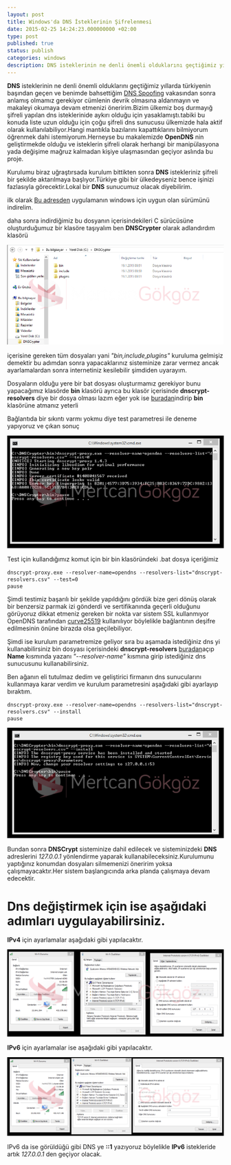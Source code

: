 ```yaml
---
layout: post
title: Windows'da DNS İsteklerinin Şifrelenmesi
date: 2015-02-25 14:24:23.000000000 +02:00
type: post
published: true
status: publish
categories: windows
description: DNS isteklerinin ne denli önemli olduklarını geçtiğimiz yıllarda türkiyenin başından geçen ve benimde bahsettiğim DNS Spoofing vakasından sonra
---
```

**DNS** isteklerinin ne denli önemli olduklarını geçtiğimiz yıllarda türkiyenin başından geçen ve benimde bahsettiğim [DNS Spoofing](http://sosyalmedya.co/turkiye-dns-spoofing/) vakasından sonra anlamış olmamız gerekiyor cümlenin devrik olmasına aldanmayın ve makaleyi okumaya devam etmenizi öneririm.Bizim ülkemiz boş durmayığ şifreli yapılan dns isteklerinide aykırı olduğu için yasaklamıştı.tabiki bu konuda liste uzun olduğu için çoğu şifreli dns sunucusu ülkemizde hala aktif olarak kullanılabiliyor.Hangi mantıkla bazılarını kapattıklarını bilmiyorum öğrenmek dahi istemiyorum.Herneyse bu makalemizde **OpenDNS** nin geliştirmekde olduğu ve isteklerin şifreli olarak herhangi bir manipülasyona yada değişime mağruz kalmadan kişiye ulaşmasından geçiyor aslında bu proje.

Kurulumu biraz uğraştırsada kurulum bittikten sonra **DNS** istekleriniz şifreli bir şekilde aktarılmaya başlıyor.Türkiye gibi bir ülkedeyseniz bence işinizi fazlasıyla görecektir.Lokal bir **DNS** sunucumuz olacak diyebilirim.

ilk olarak [Bu adresden](http://download.dnscrypt.org/dnscrypt-proxy/) uygulamanın windows için uygun olan sürümünü indirelim.

daha sonra indirdiğimiz bu dosyanın içerisindekileri C sürücüsüne oluşturduğumuz bir klasöre taşıyalım ben **DNSCrypter** olarak adlandırdım klasörü

![dnscrypgorsel1](/assets/dnscrypgorsel1.png)

içerisine gereken tüm dosyaları yani _"bin,include,plugins"_ kuruluma gelmişiz demektir bu adımdan sonra yapacaklarınız sisteminize zarar vermez ancak ayarlamalardan sonra internetiniz kesilebilir şimdiden uyarayım.

Dosyaların olduğu yere bir bat dosyası oluşturmamız gerekiyor bunu yapacağımız klasörde **bin** klasörü ayrıca bu klasör içerisinde **dnscrypt-resolvers** diye bir dosya olması lazım eğer yok ise [buradan](https://github.com/jedisct1/dnscrypt-proxy/raw/master/dnscrypt-resolvers.csv)indirip **bin** klasörüne atmanız yeterli

Bağlantıda bir sıkıntı varmı yokmu diye test parametresi ile deneme yapıyoruz ve çıkan sonuç

![dnscrypttestgorsel1](/assets/dnscrypttestgorsel1.png)

Test için kullandığımız komut için bir bin klasöründeki .bat dosya içeriğimiz

    dnscrypt-proxy.exe --resolver-name=opendns --resolvers-list="dnscrypt-resolvers.csv" --test=0
    pause

Şimdi testimiz başarılı bir şekilde yapıldığını gördük bize geri dönüş olarak bir benzersiz parmak izi gönderdi ve sertifikanında geçerli olduğunu görüyoruz dikkat etmeniz gereken bir nokta var sistem SSL kullanmıyor OpenDNS tarafından [curve25519](http://dnscurve.org/crypto.html) kullanılıyor böylelikle bağlantının deşifre edilmesinin önüne birazda olsa geçilebiliyor.

Şimdi ise kurulum parametremize geliyor sıra bu aşamada istediğiniz dns yi kullanabilirsiniz bin dosyası içerisindeki **dnscrypt-resolvers** [buradan](https://github.com/jedisct1/dnscrypt-proxy/blob/master/dnscrypt-resolvers.csv)açıp **Name** kısmında yazanı _"--resolver-name"_ kısmına girip istediğiniz dns sunucusunu kullanabilirsiniz.

Ben ağanın eli tutulmaz dedim ve geliştirici firmanın dns sunucularını kullanmaya karar verdim ve kurulum parametresini aşağıdaki gibi ayarlayıp bıraktım.

    dnscrypt-proxy.exe --resolver-name=opendns --resolvers-list="dnscrypt-resolvers.csv" --install
    pause

![dnscrypterinstallgorsel2](/assets/dnscrypterinstallgorsel2.png)

Bundan sonra **DNSCrypt** sisteminize dahil edilecek ve sisteminizdeki **DNS** adreslerini _127.0.0.1_ yönlendirme yaparak kullanabileceksiniz.Kurulumunu yaptığınız konumdan dosyaları silmemenizi öneririm yoksa çalışmayacaktır.Her sistem başlangıcında arka planda çalışmaya devam edecektir.

# **Dns değiştirmek için ise aşağıdaki adımları uygulayabilirsiniz.**

**IPv4** için ayarlamalar aşağıdaki gibi yapılacaktır.

![dnsnasilayarlanir](/assets/dnsnasilayarlanir-e1423966194377.png)

**IPv6** için ayarlamalar ise aşağıdaki gibi yapılacaktır.

![dnsnasilayarlanirv6](/assets/dnsnasilayarlanirv6-e1423966274246.png)

IPv6 da ise görüldüğü gibi DNS ye **::1** yazıyoruz böylelikle **IPv6** istekleride artık _127.0.0.1_ den geçiyor olacak.
